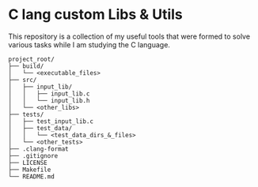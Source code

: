 # C lang custom Libs & Utils

This repository is a collection of my useful tools that were formed to solve various tasks while I am studying the C language.

```
project_root/
├── build/
│   └── <executable_files>
├── src/
│   ├── input_lib/
│   │   ├── input_lib.c
│   │   └── input_lib.h
│   └── <other_libs>
├── tests/
│   ├── test_input_lib.c
│   ├── test_data/
│   │   └── <test_data_dirs_&_files>
│   └── <other_tests>
├── .clang-format
├── .gitignore
├── LICENSE
├── Makefile
└── README.md
```
